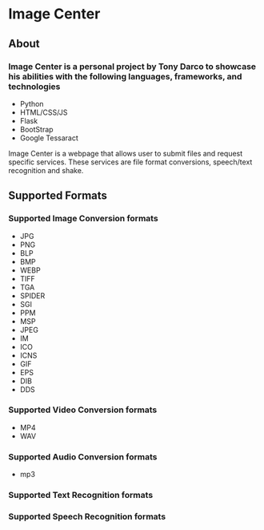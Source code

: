 # Image Center

## About
### Image Center is a personal project by Tony Darco to showcase his abilities with the following languages, frameworks, and technologies

- Python
- HTML/CSS/JS
- Flask
- BootStrap
- Google Tessaract

Image Center is a webpage that allows user to submit files and request specific services. These services are file format conversions, speech/text recognition and shake.

## Supported Formats

### Supported Image Conversion formats
- JPG
- PNG
- BLP
- BMP
- WEBP
- TIFF
- TGA
- SPIDER
- SGI
- PPM
- MSP
- JPEG
- IM
- ICO
- ICNS
- GIF
- EPS
- DIB
- DDS
### Supported Video Conversion formats
- MP4
- WAV
### Supported Audio Conversion formats
- mp3

### Supported Text Recognition formats
### Supported Speech Recognition formats